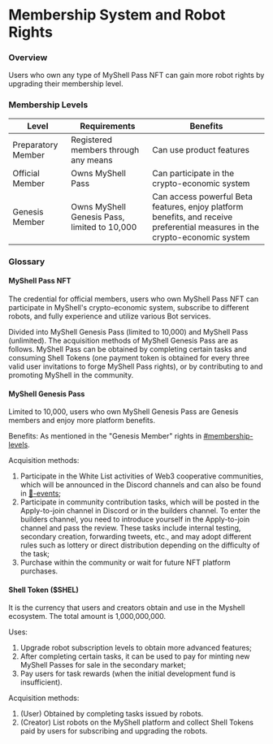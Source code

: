 # Membership System and Robot Rights

### Overview

Users who own any type of MyShell Pass NFT can gain more robot rights by upgrading their membership level.

### Membership Levels

| Level        | Requirements                           | Benefits                                                                 |
| ------------ | -------------------------------------- | ------------------------------------------------------------------------ |
| Preparatory Member | Registered members through any means | Can use product features                                                 |
| Official Member | Owns MyShell Pass                     | Can participate in the crypto-economic system                            |
| Genesis Member | Owns MyShell Genesis Pass, limited to 10,000 | Can access powerful Beta features, enjoy platform benefits, and receive preferential measures in the crypto-economic system |

### Glossary

#### MyShell Pass NFT

The credential for official members, users who own MyShell Pass NFT can participate in MyShell's crypto-economic system, subscribe to different robots, and fully experience and utilize various Bot services.

Divided into MyShell Genesis Pass (limited to 10,000) and MyShell Pass (unlimited). The acquisition methods of MyShell Genesis Pass are as follows. MyShell Pass can be obtained by completing certain tasks and consuming Shell Tokens (one payment token is obtained for every three valid user invitations to forge MyShell Pass rights), or by contributing to and promoting MyShell in the community.

#### MyShell Genesis Pass

Limited to 10,000, users who own MyShell Genesis Pass are Genesis members and enjoy more platform benefits.

Benefits: As mentioned in the "Genesis Member" rights in [#membership-levels](membership-system-and-robot-rights.md#membership-levels "mention").

Acquisition methods:

1. Participate in the White List activities of Web3 cooperative communities, which will be announced in the Discord channels and can also be found in [🎉-events](../🎉-events/ "mention");
2. Participate in community contribution tasks, which will be posted in the Apply-to-join channel in Discord or in the builders channel. To enter the builders channel, you need to introduce yourself in the Apply-to-join channel and pass the review. These tasks include internal testing, secondary creation, forwarding tweets, etc., and may adopt different rules such as lottery or direct distribution depending on the difficulty of the task;
3. Purchase within the community or wait for future NFT platform purchases.

#### Shell Token ($SHEL)

It is the currency that users and creators obtain and use in the Myshell ecosystem. The total amount is 1,000,000,000.

Uses:

1. Upgrade robot subscription levels to obtain more advanced features;
2. After completing certain tasks, it can be used to pay for minting new MyShell Passes for sale in the secondary market;
3. Pay users for task rewards (when the initial development fund is insufficient).

Acquisition methods:

1. (User) Obtained by completing tasks issued by robots.
2. (Creator) List robots on the MyShell platform and collect Shell Tokens paid by users for subscribing and upgrading the robots.